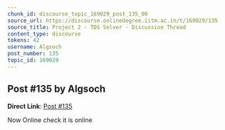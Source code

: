 ```yaml
---
chunk_id: discourse_topic_169029_post_135_00
source_url: https://discourse.onlinedegree.iitm.ac.in/t/169029/135
source_title: Project 2 - TDS Solver - Discussion Thread
content_type: discourse
tokens: 42
username: Algsoch
post_number: 135
topic_id: 169029
---
```


## Post #135 by Algsoch

**Direct Link**: [Post #135](https://discourse.onlinedegree.iitm.ac.in/t/169029/135)

Now Online check it is online
